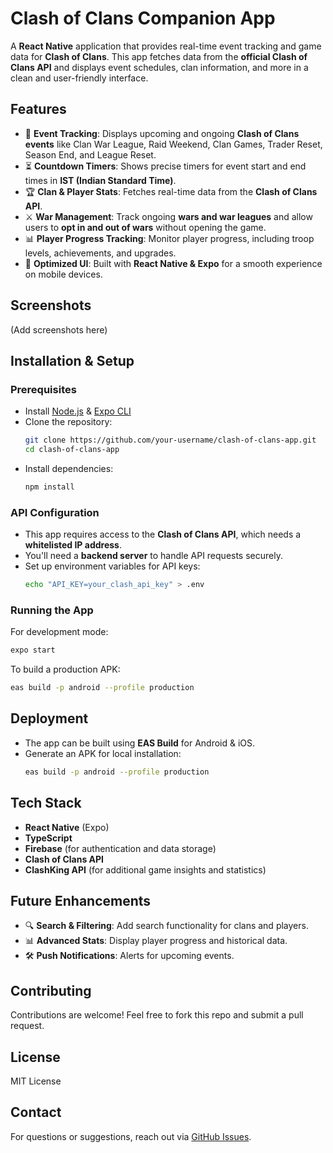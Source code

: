 # Clash of Clans Companion App

A **React Native** application that provides real-time event tracking and game data for **Clash of Clans**. This app fetches data from the **official Clash of Clans API** and displays event schedules, clan information, and more in a clean and user-friendly interface.

## Features

- 📅 **Event Tracking**: Displays upcoming and ongoing **Clash of Clans events** like Clan War League, Raid Weekend, Clan Games, Trader Reset, Season End, and League Reset.
- ⏳ **Countdown Timers**: Shows precise timers for event start and end times in **IST (Indian Standard Time)**.
- 🏆 **Clan & Player Stats**: Fetches real-time data from the **Clash of Clans API**.
- ⚔️ **War Management**: Track ongoing **wars and war leagues** and allow users to **opt in and out of wars** without opening the game.
- 📊 **Player Progress Tracking**: Monitor player progress, including troop levels, achievements, and upgrades.
- 📱 **Optimized UI**: Built with **React Native & Expo** for a smooth experience on mobile devices.

## Screenshots
(Add screenshots here)

## Installation & Setup

### Prerequisites
- Install [Node.js](https://nodejs.org/) & [Expo CLI](https://docs.expo.dev/get-started/installation/)
- Clone the repository:
  ```sh
  git clone https://github.com/your-username/clash-of-clans-app.git
  cd clash-of-clans-app
  ```
- Install dependencies:
  ```sh
  npm install
  ```

### API Configuration
- This app requires access to the **Clash of Clans API**, which needs a **whitelisted IP address**.
- You'll need a **backend server** to handle API requests securely.
- Set up environment variables for API keys:
  ```sh
  echo "API_KEY=your_clash_api_key" > .env
  ```

### Running the App
For development mode:
```sh
expo start
```
To build a production APK:
```sh
eas build -p android --profile production
```

## Deployment
- The app can be built using **EAS Build** for Android & iOS.
- Generate an APK for local installation:
  ```sh
  eas build -p android --profile production
  ```

## Tech Stack
- **React Native** (Expo)
- **TypeScript**
- **Firebase** (for authentication and data storage)
- **Clash of Clans API**
- **ClashKing API** (for additional game insights and statistics)

## Future Enhancements
- 🔍 **Search & Filtering**: Add search functionality for clans and players.
- 📊 **Advanced Stats**: Display player progress and historical data.
- 🛠 **Push Notifications**: Alerts for upcoming events.

## Contributing
Contributions are welcome! Feel free to fork this repo and submit a pull request.

## License
MIT License

## Contact
For questions or suggestions, reach out via [GitHub Issues](https://github.com/your-username/clash-of-clans-app/issues).

